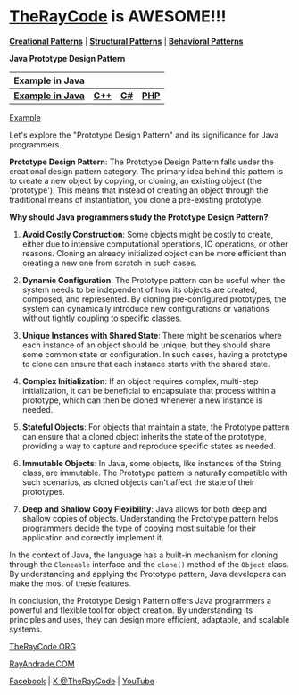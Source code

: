 # [TheRayCode](../../../README.md) is AWESOME!!!

**[Creational Patterns](../README.md)** | **[Structural Patterns](../../Structural/README.md)** | **[Behavioral Patterns](../../Behavioral/README.md)**

**Java Prototype Design Pattern**

|Example in Java|   |   |   |
|---|---|---|---|
|  [**Example in Java**](README.md) | [**C++**](../../../CPP/Creational/Prototype/README.md) | [**C#**](../../../Csharp/Creational/Prototype/README.md) | [**PHP**](../../../PHP/Creational/Prototype/README.md) |

[Example](Show/README.md)

Let's explore the "Prototype Design Pattern" and its significance for Java programmers.

**Prototype Design Pattern**:
The Prototype Design Pattern falls under the creational design pattern category. The primary idea behind this pattern is to create a new object by copying, or cloning, an existing object (the 'prototype'). This means that instead of creating an object through the traditional means of instantiation, you clone a pre-existing prototype.

**Why should Java programmers study the Prototype Design Pattern?**

1. **Avoid Costly Construction**: Some objects might be costly to create, either due to intensive computational operations, IO operations, or other reasons. Cloning an already initialized object can be more efficient than creating a new one from scratch in such cases.

2. **Dynamic Configuration**: The Prototype pattern can be useful when the system needs to be independent of how its objects are created, composed, and represented. By cloning pre-configured prototypes, the system can dynamically introduce new configurations or variations without tightly coupling to specific classes.

3. **Unique Instances with Shared State**: There might be scenarios where each instance of an object should be unique, but they should share some common state or configuration. In such cases, having a prototype to clone can ensure that each instance starts with the shared state.

4. **Complex Initialization**: If an object requires complex, multi-step initialization, it can be beneficial to encapsulate that process within a prototype, which can then be cloned whenever a new instance is needed.

5. **Stateful Objects**: For objects that maintain a state, the Prototype pattern can ensure that a cloned object inherits the state of the prototype, providing a way to capture and reproduce specific states as needed.

6. **Immutable Objects**: In Java, some objects, like instances of the String class, are immutable. The Prototype pattern is naturally compatible with such scenarios, as cloned objects can't affect the state of their prototypes.

7. **Deep and Shallow Copy Flexibility**: Java allows for both deep and shallow copies of objects. Understanding the Prototype pattern helps programmers decide the type of copying most suitable for their application and correctly implement it.

In the context of Java, the language has a built-in mechanism for cloning through the `Cloneable` interface and the `clone()` method of the `Object` class. By understanding and applying the Prototype pattern, Java developers can make the most of these features.

In conclusion, the Prototype Design Pattern offers Java programmers a powerful and flexible tool for object creation. By understanding its principles and uses, they can design more efficient, adaptable, and scalable systems.

[TheRayCode.ORG](https://www.TheRayCode.org)  

[RayAndrade.COM](https://www.RayAndrade.com)

[Facebook](https://www.facebook.com/TheRayCode/) | [X @TheRayCode](https://www.x.com/TheRayCode/) | [YouTube](https://www.youtube.com/TheRayCode/)
